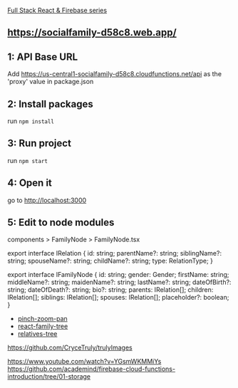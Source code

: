 [Full Stack React & Firebase series](https://www.youtube.com/watch?v=RkBfu-W7tt0&list=PLMhAeHCz8S38ryyeMiBPPUnFAiWnoPvWP)

## https://socialfamily-d58c8.web.app/


## 1: API Base URL

Add https://us-central1-socialfamily-d58c8.cloudfunctions.net/api as the 'proxy' value in package.json

## 2: Install packages

run `npm install`

## 3: Run project

run `npm start`

## 4: Open it

go to [http://localhost:3000](http://localhost:3000)

## 5: Edit to node modules

components > FamilyNode > FamilyNode.tsx 

export interface IRelation {
  id: string;
  parentName?: string; 
  siblingName?: string; 
  spouseName?: string; 
  childName?: string; 
  type: RelationType;
}

export interface IFamilyNode {
  id: string;
  gender: Gender;
  firstName: string;
  middleName?: string;
  maidenName?: string;
  lastName?: string;
  dateOfBirth?: string;
  dateOfDeath?: string;
  bio?: string;
  parents: IRelation[];
  children: IRelation[];
  siblings: IRelation[];
  spouses: IRelation[];
  placeholder?: boolean;
}

* [pinch-zoom-pan](https://www.npmjs.com/package/pinch-zoom-pan)
* [react-family-tree](https://www.npmjs.com/package/react-family-tree)
* [relatives-tree](https://www.npmjs.com/package/relatives-tree)


https://github.com/CryceTruly/trulyImages


https://www.youtube.com/watch?v=YGsmWKMMiYs
https://github.com/academind/firebase-cloud-functions-introduction/tree/01-storage